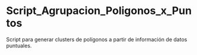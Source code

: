 # Script_Agrupacion_Poligonos_x_Puntos
Script para generar clusters de polígonos a partir de información de datos puntuales.
